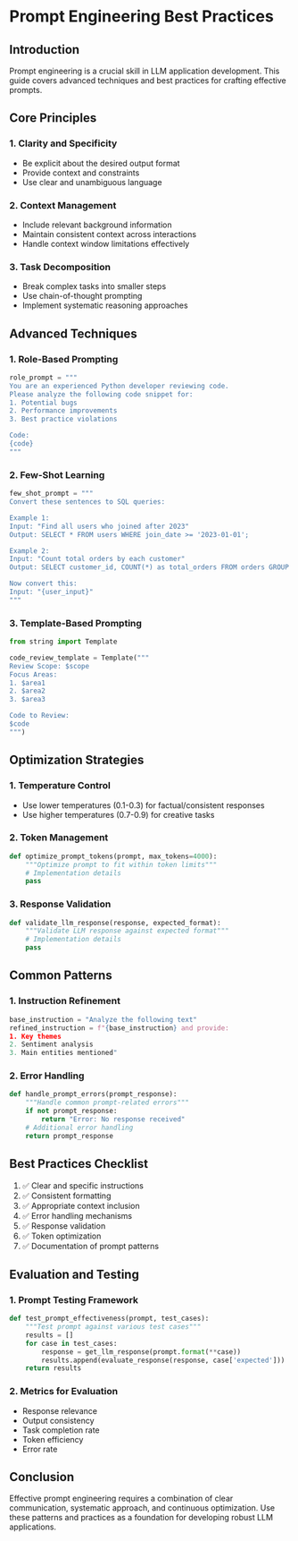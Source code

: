 # Prompt Engineering Best Practices

## Introduction

Prompt engineering is a crucial skill in LLM application development. This guide covers advanced techniques and best practices for crafting effective prompts.

## Core Principles

### 1. Clarity and Specificity

- Be explicit about the desired output format
- Provide context and constraints
- Use clear and unambiguous language

### 2. Context Management

- Include relevant background information
- Maintain consistent context across interactions
- Handle context window limitations effectively

### 3. Task Decomposition

- Break complex tasks into smaller steps
- Use chain-of-thought prompting
- Implement systematic reasoning approaches

## Advanced Techniques

### 1. Role-Based Prompting

```python
role_prompt = """
You are an experienced Python developer reviewing code.
Please analyze the following code snippet for:
1. Potential bugs
2. Performance improvements
3. Best practice violations

Code:
{code}
"""
```

### 2. Few-Shot Learning

```python
few_shot_prompt = """
Convert these sentences to SQL queries:

Example 1:
Input: "Find all users who joined after 2023"
Output: SELECT * FROM users WHERE join_date >= '2023-01-01';

Example 2:
Input: "Count total orders by each customer"
Output: SELECT customer_id, COUNT(*) as total_orders FROM orders GROUP BY customer_id;

Now convert this:
Input: "{user_input}"
"""
```

### 3. Template-Based Prompting

```python
from string import Template

code_review_template = Template("""
Review Scope: $scope
Focus Areas:
1. $area1
2. $area2
3. $area3

Code to Review:
$code
""")
```

## Optimization Strategies

### 1. Temperature Control

- Use lower temperatures (0.1-0.3) for factual/consistent responses
- Use higher temperatures (0.7-0.9) for creative tasks

### 2. Token Management

```python
def optimize_prompt_tokens(prompt, max_tokens=4000):
    """Optimize prompt to fit within token limits"""
    # Implementation details
    pass
```

### 3. Response Validation

```python
def validate_llm_response(response, expected_format):
    """Validate LLM response against expected format"""
    # Implementation details
    pass
```

## Common Patterns

### 1. Instruction Refinement

```python
base_instruction = "Analyze the following text"
refined_instruction = f"{base_instruction} and provide:
1. Key themes
2. Sentiment analysis
3. Main entities mentioned"
```

### 2. Error Handling

```python
def handle_prompt_errors(prompt_response):
    """Handle common prompt-related errors"""
    if not prompt_response:
        return "Error: No response received"
    # Additional error handling
    return prompt_response
```

## Best Practices Checklist

1. ✅ Clear and specific instructions
2. ✅ Consistent formatting
3. ✅ Appropriate context inclusion
4. ✅ Error handling mechanisms
5. ✅ Response validation
6. ✅ Token optimization
7. ✅ Documentation of prompt patterns

## Evaluation and Testing

### 1. Prompt Testing Framework

```python
def test_prompt_effectiveness(prompt, test_cases):
    """Test prompt against various test cases"""
    results = []
    for case in test_cases:
        response = get_llm_response(prompt.format(**case))
        results.append(evaluate_response(response, case['expected']))
    return results
```

### 2. Metrics for Evaluation

- Response relevance
- Output consistency
- Task completion rate
- Token efficiency
- Error rate

## Conclusion

Effective prompt engineering requires a combination of clear communication, systematic approach, and continuous optimization. Use these patterns and practices as a foundation for developing robust LLM applications.
